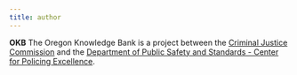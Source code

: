 ```yaml
---
title: author
---
```


**OKB** The Oregon Knowledge Bank is a project between the [Criminal Justice Commission](https://www.oregon.gov/cjc/) and the [Department of Public Safety and Standards - Center for Policing Excellence](https://www.oregon.gov/dpsst/cpe).
